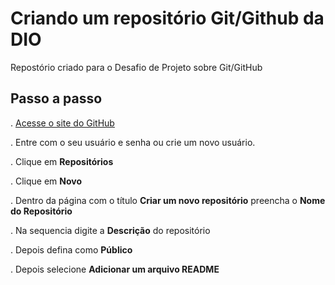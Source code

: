 # Criando um repositório Git/Github da DIO
Repostório criado para o Desafio de Projeto sobre Git/GitHub
## Passo a passo
 . [Acesse o site do GitHub](https://github.com/login)
 
 . Entre com o seu usuário e senha ou crie um novo usuário.
 
 . Clique em **Repositórios**
 
 . Clique em **Novo**
 
 . Dentro da página com o título **Criar um novo repositório** preencha o **Nome do Repositório**
 
 . Na sequencia digite a **Descrição** do repositório
 
 . Depois defina como **Público**
 
 . Depois selecione **Adicionar um arquivo README**
 
 
  
 
 
